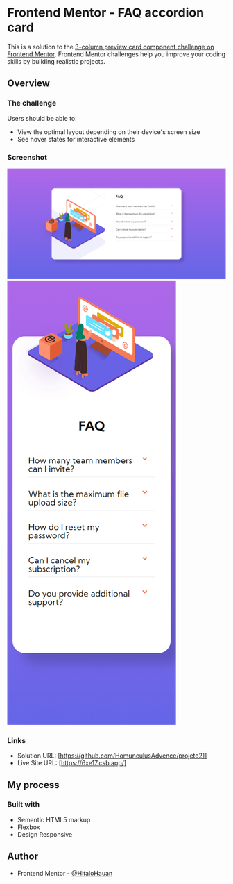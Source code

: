 # Frontend Mentor - FAQ accordion card

This is a solution to the [3-column preview card component challenge on Frontend Mentor](https://www.frontendmentor.io/challenges/3column-preview-card-component-pH92eAR2-). Frontend Mentor challenges help you improve your coding skills by building realistic projects.

## Overview

### The challenge

Users should be able to:

- View the optimal layout depending on their device's screen size
- See hover states for interactive elements

### Screenshot

![](./screenshot.jpg)
![](./screenshot2.jpg)


### Links

- Solution URL: [https://github.com/HomunculusAdvence/projeto2]]
- Live Site URL: [https://6xe17.csb.app/]

## My process

### Built with

- Semantic HTML5 markup
- Flexbox
- Design Responsive

## Author

- Frontend Mentor - [@HitaloHauan](https://www.frontendmentor.io/profile/HomunculusAdvence)
